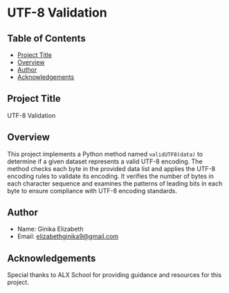 # UTF-8 Validation

## Table of Contents
- [Project Title](#project-title)
- [Overview](#overview)
- [Author](#author)
- [Acknowledgements](#acknowledgements)

## Project Title
UTF-8 Validation

## Overview
This project implements a Python method named `validUTF8(data)` to determine if a given dataset represents a valid UTF-8 encoding. The method checks each byte in the provided data list and applies the UTF-8 encoding rules to validate its encoding. It verifies the number of bytes in each character sequence and examines the patterns of leading bits in each byte to ensure compliance with UTF-8 encoding standards.

## Author
- Name: Ginika Elizabeth
- Email: elizabethginika9@gmail.com

## Acknowledgements
Special thanks to ALX School for providing guidance and resources for this project.

